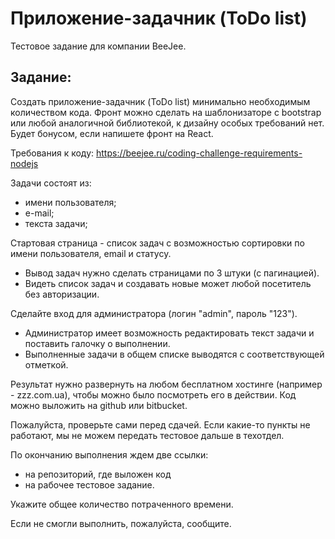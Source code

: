 # Приложение-задачник (ToDo list)
Тестовое задание для компании BeeJee.

## Задание:
Создать приложение-задачник (ToDo list) минимально необходимым количеством кода.
Фронт можно сделать на шаблонизаторе с bootstrap или любой аналогичной библиотекой,
к дизайну особых требований нет. Будет бонусом, если напишете фронт на React.

Требования к коду: https://beejee.ru/coding-challenge-requirements-nodejs

Задачи состоят из:
- имени пользователя;
- е-mail;
- текста задачи;

Стартовая страница - список задач с возможностью сортировки по имени пользователя, email и статусу.
- Вывод задач нужно сделать страницами по 3 штуки (с пагинацией).
- Видеть список задач и создавать новые может любой посетитель без авторизации.

Сделайте вход для администратора (логин "admin", пароль "123").
- Администратор имеет возможность редактировать текст задачи и поставить галочку о выполнении.
- Выполненные задачи в общем списке выводятся с соответствующей отметкой.

Результат нужно развернуть на любом бесплатном хостинге (например - zzz.com.ua),
чтобы можно было посмотреть его в действии. Код можно выложить на github или bitbucket.

Пожалуйста, проверьте сами перед сдачей.
Если какие-то пункты не работают, мы не можем передать тестовое дальше в техотдел.

По окончанию выполнения ждем две ссылки:
- на репозиторий, где выложен код
- на рабочее тестовое задание.

Укажите общее количество потраченного времени.

Если не смогли выполнить, пожалуйста, сообщите.
